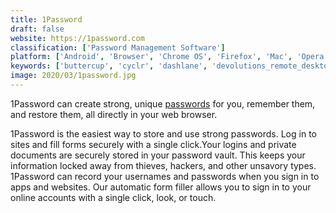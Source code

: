 ```yaml
---
title: 1Password
draft: false 
website: https://1password.com
classification: ['Password Management Software']
platform: ['Android', 'Browser', 'Chrome OS', 'Firefox', 'Mac', 'Opera', 'Web', 'iOS']
keywords: ['buttercup', 'cyclr', 'dashlane', 'devolutions_remote_desktop_manager', 'eset_endpoint_security', 'keepass', 'keepassxc', 'keeweb', 'keeper', 'keeper_for_business', 'lastpass', 'manageengine_password_manager_pro', 'passpack', 'portadi', 'teamsid', 'vault', 'webtitan', 'zoho_vault', 'bitwarden']
image: 2020/03/1password.jpg
---
```

1Password can create strong, unique <a href="https://hackerspad.net/classification/password-manager/">passwords</a> for you, remember them, and restore them, all directly in your web browser.

1Password is the easiest way to store and use strong passwords. Log in to sites and fill forms securely with a single click.Your logins and private documents are securely stored in your password vault. This keeps your information locked away from thieves, hackers, and other unsavory types. 1Password can record your usernames and passwords when you sign in to apps and websites. Our automatic form filler allows you to sign in to your online accounts with a single click, look, or touch.